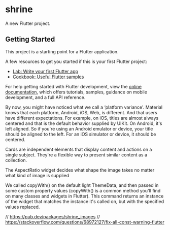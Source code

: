 # shrine

A new Flutter project.

## Getting Started

This project is a starting point for a Flutter application.

A few resources to get you started if this is your first Flutter project:

- [Lab: Write your first Flutter app](https://docs.flutter.dev/get-started/codelab)
- [Cookbook: Useful Flutter samples](https://docs.flutter.dev/cookbook)

For help getting started with Flutter development, view the
[online documentation](https://docs.flutter.dev/), which offers tutorials,
samples, guidance on mobile development, and a full API reference.

By now, you might have noticed what we call a ‘platform variance'. Material knows that each platform, Android, iOS, Web, is different. And that users have different expectations. For example, on iOS, titles are almost always centered and that is the default behavior supplied by UIKit. On Android, it's left aligned. So if you're using an Android emulator or device, your title should be aligned to the left. For an iOS simulator or device, it should be centered.


Cards are independent elements that display content and actions on a single subject. They're a flexible way to present similar content as a collection.

The AspectRatio widget decides what shape the image takes no matter what kind of image is supplied

We called copyWith() on the default light ThemeData, and then passed in some custom property values (copyWith() is a common method you'll find on many classes and widgets in Flutter). This command returns an instance of the widget that matches the instance it's called on, but with the specified values replaced.


// <https://pub.dev/packages/shrine_images>
// <https://stackoverflow.com/questions/68972127/fix-all-const-warning-flutter>

